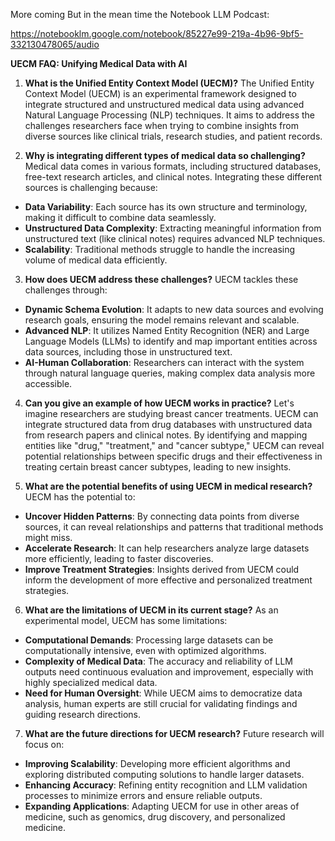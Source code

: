 More coming
 But in the mean time the Notebook LLM Podcast:

https://notebooklm.google.com/notebook/85227e99-219a-4b96-9bf5-332130478065/audio


**UECM FAQ: Unifying Medical Data with AI**

1. **What is the Unified Entity Context Model (UECM)?**
The Unified Entity Context Model (UECM) is an experimental framework designed to integrate structured and unstructured medical data using advanced Natural Language Processing (NLP) techniques. It aims to address the challenges researchers face when trying to combine insights from diverse sources like clinical trials, research studies, and patient records.

2. **Why is integrating different types of medical data so challenging?**
Medical data comes in various formats, including structured databases, free-text research articles, and clinical notes. Integrating these different sources is challenging because:

* **Data Variability**: Each source has its own structure and terminology, making it difficult to combine data seamlessly.
* **Unstructured Data Complexity**: Extracting meaningful information from unstructured text (like clinical notes) requires advanced NLP techniques.
* **Scalability**: Traditional methods struggle to handle the increasing volume of medical data efficiently.

3. **How does UECM address these challenges?**
UECM tackles these challenges through:

* **Dynamic Schema Evolution**: It adapts to new data sources and evolving research goals, ensuring the model remains relevant and scalable.
* **Advanced NLP**: It utilizes Named Entity Recognition (NER) and Large Language Models (LLMs) to identify and map important entities across data sources, including those in unstructured text.
* **AI-Human Collaboration**: Researchers can interact with the system through natural language queries, making complex data analysis more accessible.

4. **Can you give an example of how UECM works in practice?**
Let's imagine researchers are studying breast cancer treatments. UECM can integrate structured data from drug databases with unstructured data from research papers and clinical notes. By identifying and mapping entities like "drug," "treatment," and "cancer subtype," UECM can reveal potential relationships between specific drugs and their effectiveness in treating certain breast cancer subtypes, leading to new insights.

5. **What are the potential benefits of using UECM in medical research?**
UECM has the potential to:

* **Uncover Hidden Patterns**: By connecting data points from diverse sources, it can reveal relationships and patterns that traditional methods might miss.
* **Accelerate Research**: It can help researchers analyze large datasets more efficiently, leading to faster discoveries.
* **Improve Treatment Strategies**: Insights derived from UECM could inform the development of more effective and personalized treatment strategies.

6. **What are the limitations of UECM in its current stage?**
As an experimental model, UECM has some limitations:

* **Computational Demands**: Processing large datasets can be computationally intensive, even with optimized algorithms.
* **Complexity of Medical Data**: The accuracy and reliability of LLM outputs need continuous evaluation and improvement, especially with highly specialized medical data.
* **Need for Human Oversight**: While UECM aims to democratize data analysis, human experts are still crucial for validating findings and guiding research directions.

7. **What are the future directions for UECM research?**
Future research will focus on:

* **Improving Scalability**: Developing more efficient algorithms and exploring distributed computing solutions to handle larger datasets.
* **Enhancing Accuracy**: Refining entity recognition and LLM validation processes to minimize errors and ensure reliable outputs.
* **Expanding Applications**: Adapting UECM for use in other areas of medicine, such as genomics, drug discovery, and personalized medicine.
